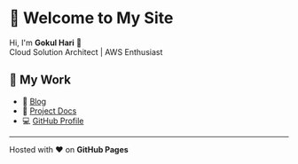 # 👋 Welcome to My Site

Hi, I'm **Gokul Hari** 🚀  
Cloud Solution Architect | AWS Enthusiast  

## 🔗 My Work
- 📝 [Blog](https://gokulharix.github.io/my-blog/)  
- 📘 [Project Docs](https://gokulharix.github.io/project-docs/)  
- 💻 [GitHub Profile](https://github.com/gokulharix)  

---
Hosted with ❤️ on **GitHub Pages**
